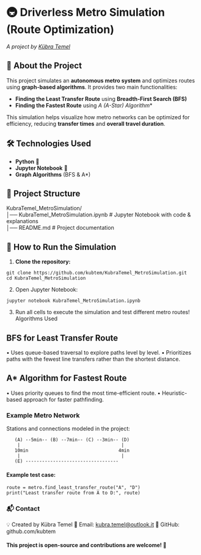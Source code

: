 # 🚇 Driverless Metro Simulation (Route Optimization)
*A project by [Kübra Temel](https://github.com/kubtem)*

## 📌 About the Project
This project simulates an **autonomous metro system** and optimizes routes using **graph-based algorithms**. It provides two main functionalities:  
- **Finding the Least Transfer Route** using **Breadth-First Search (BFS)**  
- **Finding the Fastest Route** using **A* (A-Star) Algorithm**  

This simulation helps visualize how metro networks can be optimized for efficiency, reducing **transfer times** and **overall travel duration**.  

## 🛠️ Technologies Used  
- **Python** 🐍  
- **Jupyter Notebook** 📓  
- **Graph Algorithms** (BFS & A*)  

## 📂 Project Structure
KubraTemel_MetroSimulation/  
│── KubraTemel_MetroSimulation.ipynb   # Jupyter Notebook with code & explanations  
│── README.md                          # Project documentation  

## 🚀 How to Run the Simulation  
1. **Clone the repository:**  
```
git clone https://github.com/kubtem/KubraTemel_MetroSimulation.git
cd KubraTemel_MetroSimulation
```

2.	Open Jupyter Notebook:
```
jupyter notebook KubraTemel_MetroSimulation.ipynb
```

3.	Run all cells to execute the simulation and test different metro routes!
Algorithms Used

## BFS for Least Transfer Route

• Uses queue-based traversal to explore paths level by level.
• Prioritizes paths with the fewest line transfers rather than the shortest distance.

## A* Algorithm for Fastest Route

• Uses priority queues to find the most time-efficient route.
• Heuristic-based approach for faster pathfinding.


### Example Metro Network

Stations and connections modeled in the project:
```
   (A) --5min-- (B) --7min-- (C) --3min-- (D)
    |                                     |
   10min                                 4min
    |                                     |
   (E) ----------------------------------  
```

#### Example test case:

```
route = metro.find_least_transfer_route("A", "D")
print("Least transfer route from A to D:", route)
```

### 📬 Contact

💡 Created by Kübra Temel
📧 Email: kubra.temel@outlook.it
🔗 GitHub: github.com/kubtem

#### This project is open-source and contributions are welcome! 🚀
